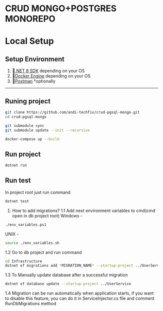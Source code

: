 # СRUD MONGO+POSTGRES MONOREPO

# Local Setup
## Setup Environment 
1. 🔗[.NET 8 SDK](https://dotnet.microsoft.com/en-us/download) depending on your OS
2. 🔗[Docker Engine](https://docs.docker.com/engine/install/) depending on your OS
3. 🔗[Postman](https://www.postman.com/downloads/) *optionally        
----
## Runing project
```sh
git clone https://github.com/andi-techfix/crud-pgsql-mongo.git
cd crud-pgsql-mongo

git submodule sync
git submodule update --init --recursive

docker-compose up --build
```

## Run project
```sh
dotnet run
```
## Run test
In project root just run command
```sh
dotnet test
```

1. How to add migrations?
 1.1 Add next environment variables to cmd(cmd open in db project root)
 Windows - 
 ```sh
./env_variables.ps1
 ```
 UNIX - 
 ```sh
source ./env_variables.sh
```

1.2 Go to db project and run command 
 ```sh
 cd Infrastructure
 dotnet ef migrations add *MIGRATION_NAME* --startup-project ../UserService  
 ```
1.3 To Manually update database after a successful migration
```sh
dotnet ef database update --startup-project ../UserService
```
1.4 Migration can be run automatically when application starts, 
if you want to disable this feature, you can do it in ServiceInjector.cs file and comment RunDbMigrations method
```
